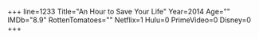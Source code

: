 +++
line=1233
Title="An Hour to Save Your Life"
Year=2014
Age=""
IMDb="8.9"
RottenTomatoes=""
Netflix=1
Hulu=0
PrimeVideo=0
Disney=0
+++

